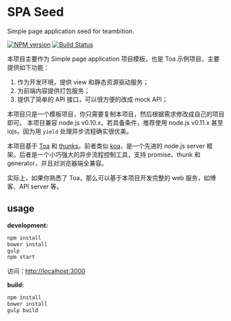 SPA Seed
====
Simple page application seed for teambition.

[![NPM version][npm-image]][npm-url]
[![Build Status][travis-image]][travis-url]

本项目主要作为 Simple page application 项目模板，也是 Toa 示例项目，主要提供如下功能：

1. 作为开发环境，提供 view 和静态资源驱动服务；
2. 为前端内容提供打包服务；
3. 提供了简单的 API 接口，可以很方便的改成 mock API；

本项目只是一个模板项目，你只需要复制本项目，然后根据需求修改成自己的项目即可。
本项目兼容 node.js v0.10.x，若具备条件，推荐使用 node.js v0.11.x 甚至 iojs，因为用 `yield` 处理异步流程确实很优美。

本项目基于 [Toa](https://github.com/toajs/toa) 和 [thunks](https://github.com/thunks/thunks)。前者类似 [koa](https://github.com/koajs/koa)，是一个先进的 node.js server 框架。后者是一个小巧强大的异步流程控制工具，支持 promise、thunk 和 generator，并且对浏览器端全兼容。

实际上，如果你熟悉了 Toa，那么可以基于本项目开发完整的 web 服务，如博客、API server 等。

## usage

**development:**

```bash
npm install
bower install
gulp
npm start
```

访问：[http://localhost:3000](http://localhost:3000)

**build:**

```bash
npm install
bower install
gulp build
```

[npm-url]: https://npmjs.org/package/spa-seed
[npm-image]: http://img.shields.io/npm/v/spa-seed.svg

[travis-url]: https://travis-ci.org/teambition/spa-seed
[travis-image]: http://img.shields.io/travis/teambition/spa-seed.svg
